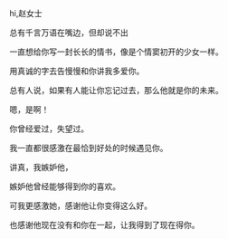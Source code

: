 hi,赵女士

总有千言万语在嘴边，但却说不出

一直想给你写一封长长的情书，像是个情窦初开的少女一样。

用真诚的字去告慢慢和你讲我多爱你。

总有人说，如果有人能让你忘记过去，那么他就是你的未来。

嗯，是啊！

你曾经爱过，失望过。

我一直都很感激在最恰到好处的时候遇见你。

讲真，我嫉妒他，

嫉妒他曾经能够得到你的喜欢。

可我更感激她，感谢他让你变得这么好。

也感谢他现在没有和你在一起，让我得到了现在得你。

